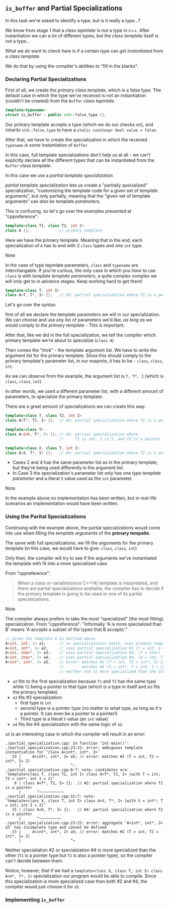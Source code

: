 
## `is_buffer` and Partial Specializations

In this task we're asked to identify a type, but is it really a type...?

We know from stage 1 that a *class tepmlate* is *not* a type in c++. After instantiation we can a lot of different types, but the *class template* itself is not a type...

What we *do* want to check here is if a certain type can *get instantiated* from a *class template*.

We do that by using the compiler's abilities to "fill in the blanks".

### Declaring Partial Specializations

First of all, we create the *primary class template*, which is a false type. The default case in which the type we've received is not an instantiation (couldn't be created) from the `Buffer` *class tepmlate*.

```c++
template<typename>
struct is_buffer : public std::false_type {};
```

Our primary template accepts a type (which we do our checks on), and inherits `std::false_type` to have a `static constexpr bool value = false`.

After that, we have to create the specialization in which the received `typename` *is some* instantiation of `Buffer`.

In this case, full template specializations don't help us at all - we can't explicitly declare all the different types that can be instantiated from the `Buffer` *class template*.

In this case we use a *partial template specialization*.

*partial template specialization* lets us create a "partially specialized" specialization, "customizing the template code for a given set of template arguments", but only partially, meaning that the "given set of template arguments" can *also be template parameters*.

This is confusing, so let's go over the examples presented at "cppreference":

```c++
template<class T1, class T2, int I>
class A {};             // primary template
```

Here we have the primary template. Meaning that in the end, each specialization of `A` has to end with 2 `class` types and one `int` type.

> [!NOTE]
> In the case of type tepmlate parameters, `class` and `typename` are interchangable.
> If you're curious, the *only* case in which you *have* to use `class` is with *template template parameters*, a quite complex complex we will only get to in advance stages. Keep working hard to get there!

```c++
template<class T, int I>
class A<T, T*, I> {};   // #1: partial specialization where T2 is a pointer to T1
```

Let's go over the syntax:

first of all we declare the template parameters we will in our specialization. We can choose and use any list of parameters we'd like, *as long as we would comply to the primary template* - This is important.

After that, like we did in the full specialization, we tell the compiler which primary template we're about to specialize (`class A`)

Then comes the "trick" - the template argument list. We have to write the argument list for the primary template. Since this should comply to the primary template's parameter list, in our exapmle, it has to be - `class`, `class`, `int`.

As we can observe from the example, the argument list is `T, T*, I` (which is `class`, `class`, `int`).

In other words, we used a different parameter list, with a different amount of parameters, to specialize the primary template. 

There are a great amount of specializations we can create this way:

```c++
template<class T, class T2, int I>
class A<T*, T2, I> {};  // #2: partial specialization where T1 is a pointer

template<class T>
class A<int, T*, 5> {}; // #3: partial specialization where
                        //     T1 is int, I is 5, and T2 is a pointer

template<class X, class T, int I>
class A<X, T*, I> {};   // #4: partial specialization where T2 is a pointer
```

- Cases 2 and 4 has the same parameter list as in the primary template, but they're being used differently in the argument list.
- In Case 3 the specialization's parameter list only has one *type template parameter* and a literal `5` value used as the `int` parameter.

> [!NOTE]
> In the example above no implementation has been written, but in real-life scenarios an implementation would have been written.

### Using the Parital Specializations

Continuing with the example above, the partial specializations would come into use when filling the *template arguments* of the **primary tempalte**.

The same with full specializations, we fill the arguments for the primary template (in this case, we would have to give: `class`, `class`, `int`)

Only then, the compiler will try to see if the arguments we've instantiated the template with fit into a more specialized case.

From "cppreference":

> When a class or variable(since C++14) template is instantiated, and there are partial specializations available, the compiler has to decide if the primary template is going to be used or one of its partial specializations.

> [!NOTE]
> The compiler always prefers to take the most "specialized" (the most fitting) specialization.
> From "cppreference":
> "Informally 'A is more specialized than B' means 'A accepts a subset of the types that B accepts'."

```c++
// given the template A as defined above
A<int, int, 1> a1;      // no specializations match, uses primary template
A<int, int*, 1> a2;     // uses partial specialization #1 (T = int, I = 1)
A<int, char*, 5> a3;    // uses partial specialization #3, (T = char)
A<int, char*, 1> a4;    // uses partial specialization #4, (X = int, T = char, I = 1)
A<int*, int*, 2> a5;    // error: matches #2 (T = int, T2 = int*, I= 2)
                        //        matches #4 (X = int*, T = int, I = 2)
                        // neither one is more specialized than the other
```

- `a2` fits to the first specialization because `T1` and `T2` has the same type while `T2` being a pointer to that type (which is a type in itself and so fits the primary template).
- `a3` fits #3 specialization:
    - first type is `int`
    - second type is a pointer type (no matter to what type, as long as it's a pointer. It can even be a pointer to a pointer!)
    - Third type is a literal `5` value (an `int` value)
- `a4` fits the #4 specialization with the same logic of `a2`.

`a5` is an interesting case in which the compiler will result in an error:

```
./partial_specialization.cpp: In function ‘int main()’:
./partial_specialization.cpp:23:22: error: ambiguous template instantiation for ‘class A<int*, int*, 2>’
   23 |     A<int*, int*, 2> a5; // error: matches #2 (T = int, T2 = int*, I= 2)
      |                      ^~
./partial_specialization.cpp:8:7: note: candidates are: ‘template<class T, class T2, int I> class A<T*, T2, I> [with T = int; T2 = int*; int I = 2]’
    8 | class A<T*, T2, I> {};  // #2: partial specialization where T1 is a pointer
      |       ^~~~~~~~~~~~
./partial_specialization.cpp:15:7: note:                 ‘template<class X, class T, int I> class A<X, T*, I> [with X = int*; T = int; int I = 2]’
   15 | class A<X, T*, I> {};   // #4: partial specialization where T2 is a pointer
      |       ^~~~~~~~~~~
./partial_specialization.cpp:23:22: error: aggregate ‘A<int*, int*, 2> a5’ has incomplete type and cannot be defined
   23 |     A<int*, int*, 2> a5; // error: matches #2 (T = int, T2 = int*, I= 2)
      |                      ^~
```

Neither specialiation #2 or specialziation #4 is more specialized than the other (`T1` is a pointer type but `T2` is also a pointer type), so the compiler can't decide between them.

Notice, however, that if we had a `template<class X, class T, int I> class A<X*, T*, I>` specialization our program would be able to compile. Since this specialization is more specialized case than both #2 and #4, the compiler would just choose it for `a5`.

### Implementing `is_buffer`

